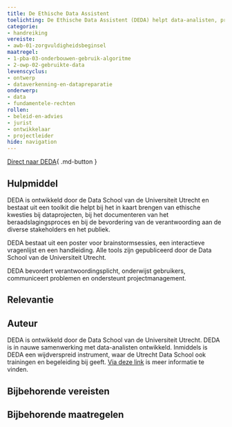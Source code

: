 ```yaml
---
title: De Ethische Data Assistent 
toelichting: De Ethische Data Assistent (DEDA) helpt data-analisten, projectmanagers en beleidsmakers om samen ethische problemen in dataprojecten, datamanagement en databeleid te herkennen.
categorie: 
- handreiking 
vereiste:
- awb-01-zorgvuldigheidsbeginsel
maatregel:
- 1-pba-03-onderbouwen-gebruik-algoritme
- 2-owp-02-gebruikte-data
levenscyclus:
- ontwerp
- dataverkenning-en-datapreparatie
onderwerp:
- data
- fundamentele-rechten
rollen:
- beleid-en-advies
- jurist
- ontwikkelaar
- projectleider
hide: navigation
---
```


<!-- tags -->

[Direct naar DEDA](https://deda.dataschool.nl/){ .md-button }

## Hulpmiddel
DEDA is ontwikkeld door de Data School van de Universiteit Utrecht en bestaat uit een toolkit die helpt bij het in kaart brengen van ethische kwesties bij dataprojecten, bij het documenteren van het beraadslagingsproces en bij de bevordering van de verantwoording aan de diverse stakeholders en het publiek.

DEDA bestaat uit een poster voor brainstormsessies, een interactieve vragenlijst en een handleiding. Alle tools zijn gepubliceerd door de Data School van de Universiteit Utrecht.

DEDA bevordert verantwoordingsplicht, onderwijst gebruikers, communiceert problemen en ondersteunt projectmanagement.

## Relevantie


## Auteur
DEDA is ontwikkeld door de Data School van de Universiteit Utrecht. DEDA is in nauwe samenwerking met data-analisten ontwikkeld. Inmiddels is DEDA een wijdverspreid instrument, waar de Utrecht Data School ook trainingen en begeleiding bij geeft. [Via deze link](https://deda.dataschool.nl/workshop/) is meer informatie te vinden. 

## Bijbehorende vereisten

<!-- list_vereisten_on_maatregelen_page -->

## Bijbehorende maatregelen

<!-- list_maatregelen_on_hulpmiddelen_page -->
